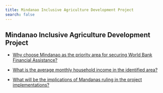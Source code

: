 ```yaml
---
title: Mindanao Inclusive Agriculture Development Project
search: false
---
```


## Mindanao Inclusive Agriculture Development Project


 - [Why choose Mindanao as the priority area for securing World Bank Financial Assistance?](/fy-2022-plan-and-budget/mindanao-inclusive-agriculture-development-project/why-choose-mindanao-as-the-priority-area-for-securing-world-bank-financial-assistance)
    
 - [What is the average monthly household income in the identified area?](/fy-2022-plan-and-budget/mindanao-inclusive-agriculture-development-project/what-is-the-average-monthly-household-income-in-the-identified-area)
    
 - [What will be the implications of Mandanas ruling in the project implementations?](/fy-2022-plan-and-budget/mindanao-inclusive-agriculture-development-project/what-will-be-the-implications-of-mandanas-ruling-in-the-project-implementations)
    
